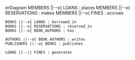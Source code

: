 erDiagram
    MEMBERS ||--o{ LOANS : places
    MEMBERS ||--o{ RESERVATIONS : makes
    MEMBERS ||--o{ FINES : accrues

    BOOKS ||--o{ LOANS : borrowed_in
    BOOKS ||--o{ RESERVATIONS : reserved_in
    BOOKS ||--o{ BOOK_AUTHORS : has

    AUTHORS ||--o{ BOOK_AUTHORS : writes
    PUBLISHERS ||--o{ BOOKS : publishes

    LOANS ||--|| FINES : generates
